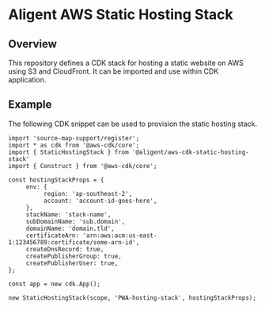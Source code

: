 # Aligent AWS Static Hosting Stack

## Overview

This repository defines a CDK stack for hosting a static website on AWS using S3 and CloudFront. 
It can be imported and use within CDK application.

## Example
The following CDK snippet can be used to provision the static hosting stack.

```
import 'source-map-support/register';
import * as cdk from '@aws-cdk/core';
import { StaticHostingStack } from '@aligent/aws-cdk-static-hosting-stack'
import { Construct } from '@aws-cdk/core';

const hostingStackProps = {
     env: {
          region: 'ap-southeast-2',
          account: 'account-id-goes-here',
     },
     stackName: 'stack-name',
     subDomainName: 'sub.domain',
     domainName: 'domain.tld',
     certificateArn: 'arn:aws:acm:us-east-1:123456789:certificate/some-arn-id',
     createDnsRecord: true,
     createPublisherGroup: true,
     createPublisherUser: true,
};

const app = new cdk.App();

new StaticHostingStack(scope, 'PWA-hosting-stack', hostingStackProps);
```
